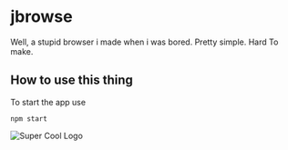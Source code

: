 # jbrowse
Well, a stupid browser i made when i was bored. Pretty simple. Hard To make.

## How to use this thing

To start the app use
```
npm start
```

![Super Cool Logo](https://imgur.com/PD5cpEn)



